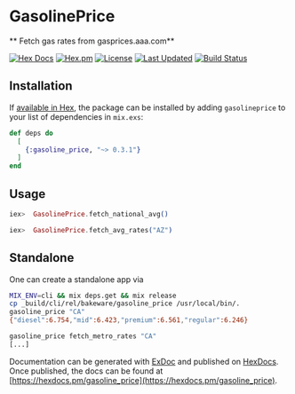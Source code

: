 # GasolinePrice

** Fetch gas rates from gasprices.aaa.com**

[![Hex Docs](https://img.shields.io/badge/hex-docs-lightgreen.svg)](https://hexdocs.pm/gasoline_price/)
[![Hex.pm](https://img.shields.io/hexpm/dt/gasoline_price.svg)](https://hex.pm/packages/gasoline_price)
[![License](https://img.shields.io/hexpm/l/gasoline_price.svg)](https://github.com/mithereal/ex_gasoline_price/blob/master/LICENSE)
[![Last Updated](https://img.shields.io/github/last-commit/mithereal/ex_gasoline_price.svg)](https://github.com/mithereal/ex_gasoline_price/commits/master)
[![Build Status](https://circleci.com/gh/mithereal/ex_gasoline_price.svg?style=svg)](https://github.com/mithereal/ex_gasoline_price)


## Installation

If [available in Hex](https://hex.pm/docs/publish), the package can be installed
by adding `gasolineprice` to your list of dependencies in `mix.exs`:

```elixir
def deps do
  [
    {:gasoline_price, "~> 0.3.1"}
  ]
end
```

## Usage

```elixir
iex>  GasolinePrice.fetch_national_avg()

iex>  GasolinePrice.fetch_avg_rates("AZ")
```

## Standalone

One can create a standalone app via 

```bash
MIX_ENV=cli && mix deps.get && mix release
cp _build/cli/rel/bakeware/gasoline_price /usr/local/bin/.
gasoline_price "CA"
{"diesel":6.754,"mid":6.423,"premium":6.561,"regular":6.246}

gasoline_price fetch_metro_rates "CA"
[...]
```

Documentation can be generated with [ExDoc](https://github.com/elixir-lang/ex_doc)
and published on [HexDocs](https://hexdocs.pm). Once published, the docs can
be found at [https://hexdocs.pm/gasoline_price](https://hexdocs.pm/gasoline_price).

